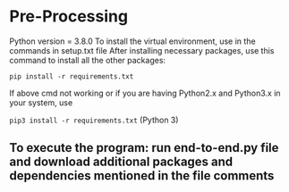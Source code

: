 # Pre-Processing

Python version = 3.8.0
To install the virtual environment, use in the commands in setup.txt file
After installing necessary packages, use this command to install all the other packages:

`pip install -r requirements.txt`

If above cmd not working or if you are having Python2.x and Python3.x in your system, use

`pip3 install -r requirements.txt` (Python 3)

## To execute the program: run end-to-end.py file and download additional packages and dependencies mentioned in the file comments
